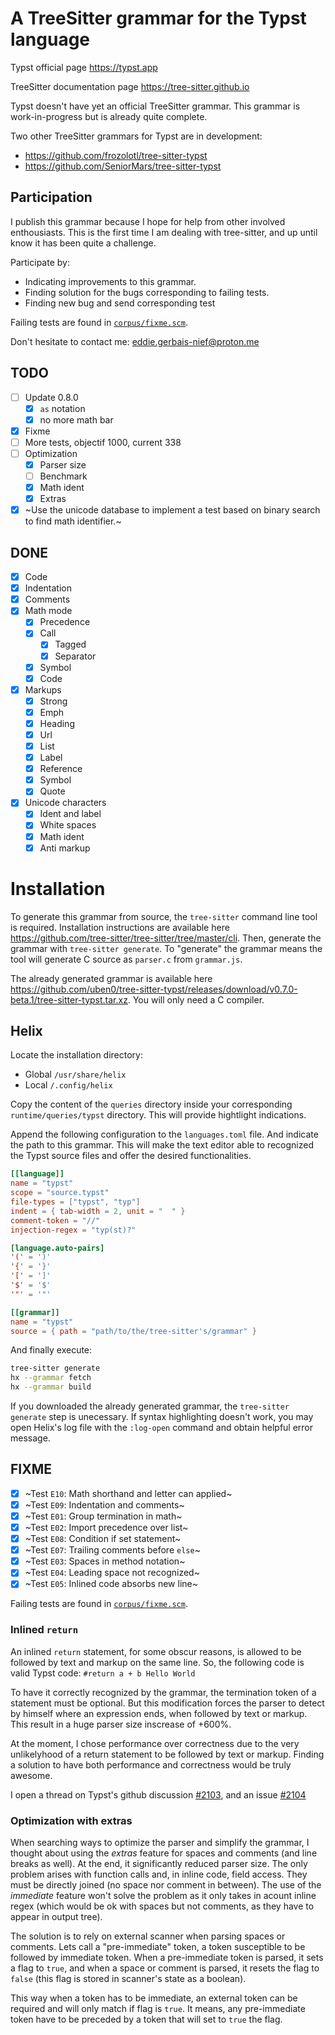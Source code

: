 # A TreeSitter grammar for the Typst language

Typst official page https://typst.app

TreeSitter documentation page https://tree-sitter.github.io

Typst doesn't have yet an official TreeSitter grammar. This grammar is work-in-progress but is already quite complete.

Two other TreeSitter grammars for Typst are in development:

- https://github.com/frozolotl/tree-sitter-typst
- https://github.com/SeniorMars/tree-sitter-typst

## Participation

I publish this grammar because I hope for help from other involved enthousiasts. This is the first time I am dealing with tree-sitter, and up until know it has been quite a challenge.

Participate by:
- Indicating improvements to this grammar.
- Finding solution for the bugs corresponding to failing tests.
- Finding new bug and send corresponding test

Failing tests are found in [`corpus/fixme.scm`](https://github.com/uben0/tree-sitter-typst/blob/master/corpus/fixme.scm).

Don't hesitate to contact me: eddie.gerbais-nief@proton.me


## TODO

- [ ] Update 0.8.0
  - [X] `as` notation
  - [X] no more math bar
- [X] Fixme
- [ ] More tests, objectif 1000, current 338
- [ ] Optimization
  - [X] Parser size
  - [ ] Benchmark
  - [X] Math ident
  - [X] Extras

- [X] ~Use the unicode database to implement a test based on binary search to find math identifier.~

## DONE

- [X] Code
- [X] Indentation
- [X] Comments
- [X] Math mode
  - [X] Precedence
  - [X] Call
    - [X] Tagged
    - [X] Separator
  - [X] Symbol
  - [X] Code
- [X] Markups
  - [X] Strong
  - [X] Emph
  - [X] Heading
  - [X] Url
  - [X] List
  - [X] Label
  - [X] Reference
  - [X] Symbol
  - [X] Quote
- [X] Unicode characters
  - [X] Ident and label
  - [X] White spaces
  - [X] Math ident
  - [X] Anti markup

# Installation

To generate this grammar from source, the `tree-sitter` command line tool is required. Installation instructions are available here https://github.com/tree-sitter/tree-sitter/tree/master/cli. Then, generate the grammar with `tree-sitter generate`. To "generate" the grammar means the tool will generate C source as `parser.c` from `grammar.js`.

The already generated grammar is available here https://github.com/uben0/tree-sitter-typst/releases/download/v0.7.0-beta.1/tree-sitter-typst.tar.xz. You will only need a C compiler.

## Helix

Locate the installation directory:

- Global `/usr/share/helix`
- Local `/.config/helix`

Copy the content of the `queries` directory inside your corresponding `runtime/queries/typst` directory. This will provide hightlight indications.

Append the following configuration to the `languages.toml` file. And indicate the path to this grammar. This will make the text editor able to recognized the Typst source files and offer the desired functionalities.

```toml
[[language]]
name = "typst"
scope = "source.typst"
file-types = ["typst", "typ"]
indent = { tab-width = 2, unit = "  " }
comment-token = "//"
injection-regex = "typ(st)?"

[language.auto-pairs]
'(' = ')'
'{' = '}'
'[' = ']'
'$' = '$'
'"' = '"'

[[grammar]]
name = "typst"
source = { path = "path/to/the/tree-sitter's/grammar" }
```

And finally execute:
```sh
tree-sitter generate
hx --grammar fetch
hx --grammar build
```

If you downloaded the already generated grammar, the `tree-sitter generate` step is unecessary. If syntax highlighting doesn't work, you may open Helix's log file with the `:log-open` command and obtain helpful error message.

## FIXME

- [X] ~Test `E10`: Math shorthand and letter can applied~
- [X] ~Test `E09`: Indentation and comments~
- [X] ~Test `E01`: Group termination in math~
- [X] ~Test `E02`: Import precedence over list~
- [X] ~Test `E08`: Condition if set statement~
- [X] ~Test `E07`: Trailing comments before `else`~
- [X] ~Test `E03`: Spaces in method notation~
- [X] ~Test `E04`: Leading space not recognized~
- [X] ~Test `E05`: Inlined code absorbs new line~

Failing tests are found in [`corpus/fixme.scm`](https://github.com/uben0/tree-sitter-typst/blob/master/corpus/fixme.scm).

### Inlined `return`

An inlined `return` statement, for some obscur reasons, is allowed to be followed by text and markup on the same line. So, the following code is valid Typst code: `#return a + b Hello World`

To have it correctly recognized by the grammar, the termination token of a statement must be optional. But this modification forces the parser to detect by himself where an expression ends, when followed by text or markup. This result in a huge parser size inscrease of +600%.

At the moment, I chose performance over correctness due to the very unlikelyhood of a return statement to be followed by text or markup. Finding a solution to have both performance and correctness would be truly awesome.

I open a thread on Typst's github discussion [#2103](https://github.com/typst/typst/discussions/2103), and an issue [#2104](https://github.com/typst/typst/issues/2104)

### Optimization with extras

When searching ways to optimize the parser and simplify the grammar, I thought about using the *extras* feature for spaces and comments (and line breaks as well). At the end, it significantly reduced parser size. The only problem arises with function calls and, in inline code, field access. They must be directly joined (no space nor comment in between). The use of the *immediate* feature won't solve the problem as it only takes in acount inline regex (which would be ok with spaces but not comments, as they have to appear in output tree).

The solution is to rely on external scanner when parsing spaces or comments. Lets call a "pre-immediate" token, a token susceptible to be followed by immediate token. When a pre-immediate token is parsed, it sets a flag to `true`, and when a space or comment is parsed, it resets the flag to `false` (this flag is stored in scanner's state as a boolean).

This way when a token has to be immediate, an external token can be required and will only match if flag is `true`. It means, any pre-immediate token have to be preceded by a token that will set to `true` the flag.